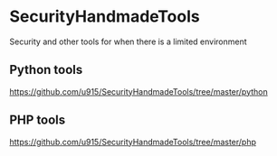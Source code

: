 # SecurityHandmadeTools
Security and other tools for when there is a limited environment

## Python tools
https://github.com/u915/SecurityHandmadeTools/tree/master/python

## PHP tools
https://github.com/u915/SecurityHandmadeTools/tree/master/php
